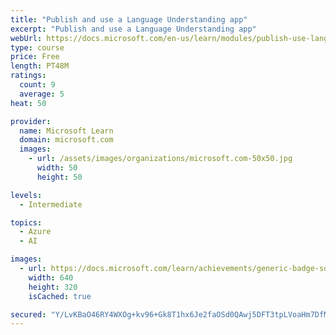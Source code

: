 ```yaml
---
title: "Publish and use a Language Understanding app"
excerpt: "Publish and use a Language Understanding app"
webUrl: https://docs.microsoft.com/en-us/learn/modules/publish-use-language-understanding-app/
type: course
price: Free
length: PT48M
ratings:
  count: 9
  average: 5
heat: 50

provider:
  name: Microsoft Learn
  domain: microsoft.com
  images:
    - url: /assets/images/organizations/microsoft.com-50x50.jpg
      width: 50
      height: 50

levels:
  - Intermediate

topics:
  - Azure
  - AI

images:
  - url: https://docs.microsoft.com/learn/achievements/generic-badge-social.png
    width: 640
    height: 320
    isCached: true

secured: "Y/LvKBaO46RY4WXOg+kv96+Gk8T1hx6Je2faOSd0QAwj5DFT3tpLVoaHm7DfMBennAq7dbdqrRrMc6ZOGTuji08IGao6QNX2QoT61PBYwMB7FLMU7OdxzwzdpKbBPd5Zxdsz5ynCL9qdRD7enIC56qavk8hsqU9/anQW3ptz6jBJwEXPf7vHiWKc96UcY+5EnpmhgsPrl57yJ0JwV6ORfmIt5rUfaY7IyCY6HnP+WR21Z5yWR+uY99KXXD2sqk+few7Upd0a1UvcTm2kcO90bpSIemPqNGUTqGudTCWzyd2A2NWJEzxjbcdggrHyY0KK0QI96Og6GCc57wU13lF2fsrByaDHtOmLg5VvS46ZMNIl/QCUntZDhxhqleFdF1akKx1CHI4sx7BfhG7PHJpOame9A3IT/8t2FgpqWYTrjdk=;6BqEDJl+RE14VhHKdaniSg=="
---
```


